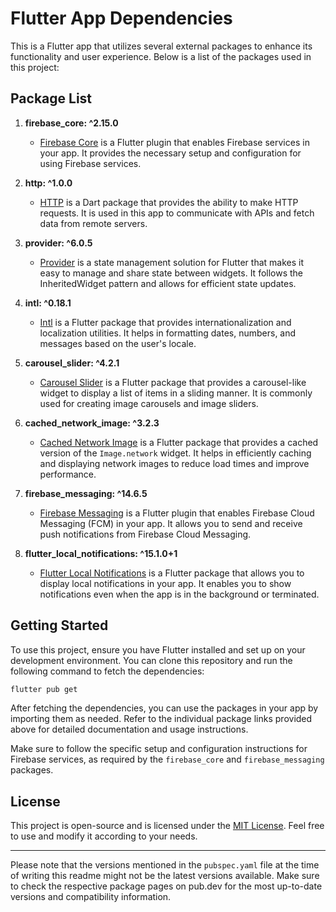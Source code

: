 # Flutter App Dependencies

This is a Flutter app that utilizes several external packages to enhance its functionality and user experience. Below is a list of the packages used in this project:

## Package List

1. **firebase_core: ^2.15.0**
   - [Firebase Core](https://pub.dev/packages/firebase_core) is a Flutter plugin that enables Firebase services in your app. It provides the necessary setup and configuration for using Firebase services.

2. **http: ^1.0.0**
   - [HTTP](https://pub.dev/packages/http) is a Dart package that provides the ability to make HTTP requests. It is used in this app to communicate with APIs and fetch data from remote servers.

3. **provider: ^6.0.5**
   - [Provider](https://pub.dev/packages/provider) is a state management solution for Flutter that makes it easy to manage and share state between widgets. It follows the InheritedWidget pattern and allows for efficient state updates.

4. **intl: ^0.18.1**
   - [Intl](https://pub.dev/packages/intl) is a Flutter package that provides internationalization and localization utilities. It helps in formatting dates, numbers, and messages based on the user's locale.

5. **carousel_slider: ^4.2.1**
   - [Carousel Slider](https://pub.dev/packages/carousel_slider) is a Flutter package that provides a carousel-like widget to display a list of items in a sliding manner. It is commonly used for creating image carousels and image sliders.

6. **cached_network_image: ^3.2.3**
   - [Cached Network Image](https://pub.dev/packages/cached_network_image) is a Flutter package that provides a cached version of the `Image.network` widget. It helps in efficiently caching and displaying network images to reduce load times and improve performance.

7. **firebase_messaging: ^14.6.5**
   - [Firebase Messaging](https://pub.dev/packages/firebase_messaging) is a Flutter plugin that enables Firebase Cloud Messaging (FCM) in your app. It allows you to send and receive push notifications from Firebase Cloud Messaging.

8. **flutter_local_notifications: ^15.1.0+1**
   - [Flutter Local Notifications](https://pub.dev/packages/flutter_local_notifications) is a Flutter package that allows you to display local notifications in your app. It enables you to show notifications even when the app is in the background or terminated.

## Getting Started

To use this project, ensure you have Flutter installed and set up on your development environment. You can clone this repository and run the following command to fetch the dependencies:

```bash
flutter pub get
```

After fetching the dependencies, you can use the packages in your app by importing them as needed. Refer to the individual package links provided above for detailed documentation and usage instructions.

Make sure to follow the specific setup and configuration instructions for Firebase services, as required by the `firebase_core` and `firebase_messaging` packages.

## License

This project is open-source and is licensed under the [MIT License](LICENSE). Feel free to use and modify it according to your needs.

---

Please note that the versions mentioned in the `pubspec.yaml` file at the time of writing this readme might not be the latest versions available. Make sure to check the respective package pages on pub.dev for the most up-to-date versions and compatibility information.
